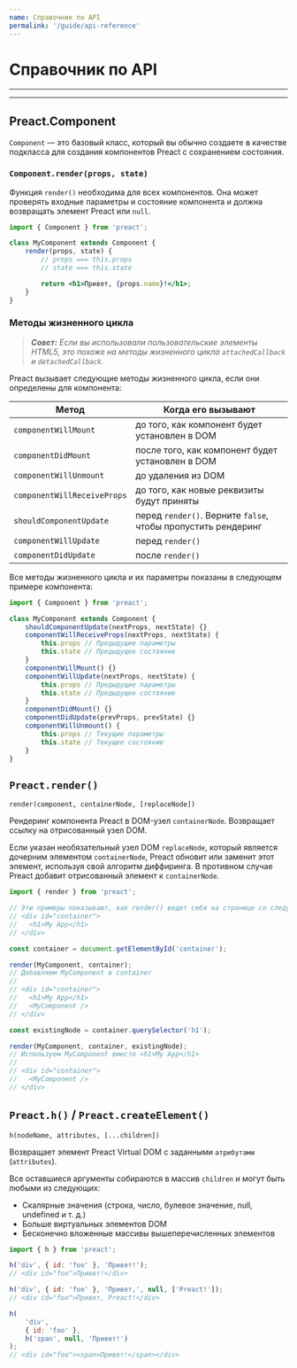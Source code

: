 ```yaml
---
name: Справочник по API
permalink: '/guide/api-reference'
---
```


# Справочник по API


---

<div><toc></toc></div>

---

## Preact.Component

`Component` — это базовый класс, который вы обычно создаете в качестве подкласса для создания компонентов Preact с сохранением состояния.

### `Component.render(props, state)`

Функция `render()` необходима для всех компонентов. Она может проверять входные параметры и состояние компонента и должна возвращать элемент Preact или `null`.

```jsx
import { Component } from 'preact';

class MyComponent extends Component {
	render(props, state) {
		// props === this.props
		// state === this.state

		return <h1>Привет, {props.name}!</h1>;
	}
}
```

### Методы жизненного цикла

> _**Совет:** Если вы использовали пользовательские элементы HTML5, это похоже на методы жизненного цикла `attachedCallback` и `detachedCallback`._

Preact вызывает следующие методы жизненного цикла, если они определены для компонента:

| Метод            | Когда его вызывают                              |
|-----------------------------|--------------------------------------------------|
| `componentWillMount`        | до того, как компонент будет установлен в DOM     |
| `componentDidMount`         | после того, как компонент будет установлен в DOM      |
| `componentWillUnmount`      | до удаления из DOM                    |
| `componentWillReceiveProps` | до того, как новые реквизиты будут приняты                    |
| `shouldComponentUpdate`     | перед `render()`. Верните `false`, чтобы пропустить рендеринг |
| `componentWillUpdate`       | перед `render()`                                |
| `componentDidUpdate`        | после `render()`                                 |

Все методы жизненного цикла и их параметры показаны в следующем примере компонента:

```js
import { Component } from 'preact';

class MyComponent extends Component {
	shouldComponentUpdate(nextProps, nextState) {}
	componentWillReceiveProps(nextProps, nextState) {
		this.props // Предыдущие параметры
		this.state // Предыдущее состояние
	}
	componentWillMount() {}
	componentWillUpdate(nextProps, nextState) {
		this.props // Предыдущие параметры
		this.state // Предыдущее состояние
	}
	componentDidMount() {}
	componentDidUpdate(prevProps, prevState) {}
	componentWillUnmount() {
		this.props // Текущие параметры
		this.state // Текущее состояние
	}
}
```

## `Preact.render()`

`render(component, containerNode, [replaceNode])`

Рендеринг компонента Preact в DOM-узел `containerNode`. Возвращает ссылку на отрисованный узел DOM.

Если указан необязательный узел DOM `replaceNode`, который является дочерним элементом `containerNode`, Preact обновит или заменит этот элемент, используя свой алгоритм диффиринга. В противном случае Preact добавит отрисованный элемент к `containerNode`.

```js
import { render } from 'preact';

// Эти примеры показывают, как render() ведет себя на странице со следующей разметкой:
// <div id="container">
//   <h1>My App</h1>
// </div>

const container = document.getElementById('container');

render(MyComponent, container);
// Добавляем MyComponent в container
//
// <div id="container">
//   <h1>My App</h1>
//   <MyComponent />
// </div>

const existingNode = container.querySelector('h1');

render(MyComponent, container, existingNode);
// Используем MyComponent вместо <h1>My App</h1>
//
// <div id="container">
//   <MyComponent />
// </div>
```

## `Preact.h()` / `Preact.createElement()`

`h(nodeName, attributes, [...children])`

Возвращает элемент Preact Virtual DOM с заданными `атрибутами` (`attributes`).

Все оставшиеся аргументы собираются в массив `children` и могут быть любыми из следующих:

- Скалярные значения (строка, число, булевое значение, null, undefined и т. д.)
- Больше виртуальных элементов DOM
- Бесконечно вложенные массивы вышеперечисленных элементов

```js
import { h } from 'preact';

h('div', { id: 'foo' }, 'Привет!');
// <div id="foo">Привет!</div>

h('div', { id: 'foo' }, 'Привет,', null, ['Preact!']);
// <div id="foo">Привет, Preact!</div>

h(
	'div',
	{ id: 'foo' },
	h('span', null, 'Привет!')
);
// <div id="foo"><span>Привет!</span></div>
```
